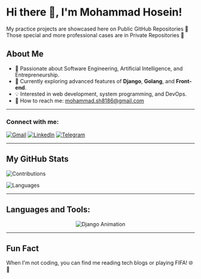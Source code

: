 # Hi there 👋, I'm Mohammad Hosein!
My practice projects are showcased here on Public GitHub Repositories 👣
Those special and more professional cases are in Private Repositories 🚀

## About Me

- 🚀 Passionate about Software Engineering, Artificial Intelligence, and Entrepreneurship.
- 🔧 Currently exploring advanced features of **Django**, **Golang**, and **Front-end**.
- 💡 Interested in web development, system programming, and DevOps.
- 📧 How to reach me: [mohammad.sh8186@gmail.com](mailto:mohammad.sh8186@gmail.com)

---

### Connect with me:


[![Gmail](https://img.shields.io/badge/Gmail-%23EA4335.svg?style=for-the-badge&logo=Gmail&logoColor=white)](mailto:mohammad.sh8186@gmail.com)
[![LinkedIn](https://img.shields.io/badge/LinkedIn-%230A66C2.svg?style=for-the-badge&logo=LinkedIn&logoColor=white)](https://linkedin.com/in/mohammad-hosein-shahbazi/)
[![Telegram](https://img.shields.io/badge/Telegram-%232CA5E0.svg?style=for-the-badge&logo=Telegram&logoColor=white)](https://t.me/@Hartage8186)

---

## My GitHub Stats

![Contributions](https://github-readme-streak-stats.herokuapp.com/?user=mohammad8186&theme=dark&hide_border=true)

![Languages](https://github-readme-stats.vercel.app/api/top-langs/?username=mohammad8186&layout=compact&theme=dark&hide_border=true)

---

## Languages and Tools:

<div align="center">
  
![Django Animation](https://media.giphy.com/media/3o6Zt6v3O4kT2QdCeY/giphy.gif)

</div>

---


## Fun Fact

When I'm not coding, you can find me reading tech blogs or playing FIFA! 🌐🦍
